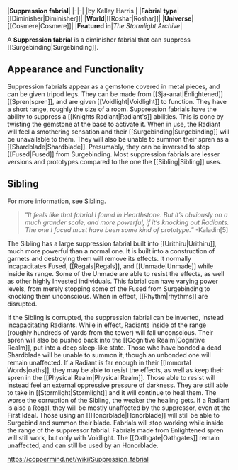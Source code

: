 |**Suppression fabrial**|
|-|-|
|by  Kelley Harris |
|**Fabrial type**|[[Diminisher\|Diminisher]]|
|**World**|[[Roshar\|Roshar]]|
|**Universe**|[[Cosmere\|Cosmere]]|
|**Featured in**|*The Stormlight Archive*|

A **Suppression fabrial** is a diminisher fabrial that can suppress [[Surgebinding\|Surgebinding]].

## Appearance and Functionality
Suppression fabrials appear as a gemstone covered in metal pieces, and can be given tripod legs. They can be made from [[Sja-anat\|Enlightened]] [[Spren\|spren]], and are given [[Voidlight\|Voidlight]] to function. They have a short range, roughly the size of a room.
Suppression fabrials have the ability to suppress a [[Knights Radiant\|Radiant's]] abilities. This is done by twisting the gemstone at the base to activate it. When in use, the Radiant will feel a smothering sensation and their [[Surgebinding\|Surgebinding]] will be unavailable to them. They will also be unable to summon their spren as a [[Shardblade\|Shardblade]]. Presumably, they can be inversed to stop [[Fused\|Fused]] from Surgebinding.
Most suppression fabrials are lesser versions and prototypes compared to the one the [[Sibling\|Sibling]] uses.

## Sibling
For more information, see Sibling.
>“*It feels like that fabrial I found in Hearthstone. But it’s obviously on a much grander scale, and more powerful, if it’s knocking out Radiants. The one I faced must have been some kind of prototype.*”
\-Kaladin[5]


The Sibling has a large suppression fabrial built into [[Urithiru\|Urithiru]], much more powerful than a normal one. It is built into a construction of garnets and destroying them will remove its effects. It normally incapacitates Fused, [[Regals\|Regals]], and [[Unmade\|Unmade]] while inside its range. Some of the Unmade are able to resist the effects, as well as other highly Invested individuals. This fabrial can have varying power levels, from merely stopping some of the Fused from Surgebinding to knocking them unconscious. When in effect, [[Rhythm\|rhythms]] are disrupted.


If the Sibling is corrupted, the suppression fabrial can be inverted, instead incapacitating Radiants. While in effect, Radiants inside of the range (roughly hundreds of yards from the tower) will fall unconscious. Their spren will also be pushed back into the [[Cognitive Realm\|Cognitive Realm]], put into a deep sleep-like state. Those who have bonded a dead Shardblade will be unable to summon it, though an unbonded one will remain unaffected.
If a Radiant is far enough in their [[Immortal Words\|oaths]], they may be able to resist the effects, as well as keep their spren in the [[Physical Realm\|Physical Realm]]. Those able to resist will instead feel an external oppressive pressure of darkness. They are still able to take in [[Stormlight\|Stormlight]] and it will continue to heal them. The worse the corruption of the Sibling, the weaker the healing gets. If a Radiant is also a Regal, they will be mostly unaffected by the suppressor, even at the First Ideal. Those using an [[Honorblade\|Honorblade]] will still be able to Surgebind and summon their blade.
Fabrials will stop working while inside the range of the suppressor fabrial. Fabrials made from Enlightened spren will still work, but only with Voidlight. The [[Oathgate\|Oathgates]] remain unaffected, and can still be used by an Honorblade.



https://coppermind.net/wiki/Suppression_fabrial